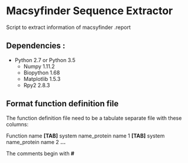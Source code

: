 # Macsyfinder Sequence Extractor

Script to extract information of macsyfinder .report

Dependencies :
--------------

- Python 2.7 or Python 3.5
   - Numpy 1.11.2
   - Biopython 1.68
   - Matplotlib 1.5.3
   - Rpy2 2.8.3

Format function definition file
-------------------------------
The function definition file need to be a tabulate separate file with these columns:

Function name **[TAB]** system name_protein name 1 **[TAB]** system name_protein name 2 **...**

The comments begin with **#**
